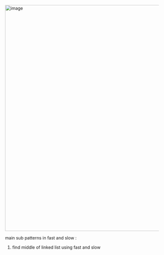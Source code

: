 <img width="743" alt="image" src="https://github.com/gregbg218/DSA/assets/72642906/be699b03-9184-41cb-bccd-e8c198b194d1">



main sub patterns in fast and slow :

1) find middle of linked list using fast and slow
